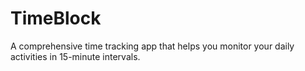# TimeBlock

A comprehensive time tracking app that helps you monitor your daily activities in 15-minute intervals.
